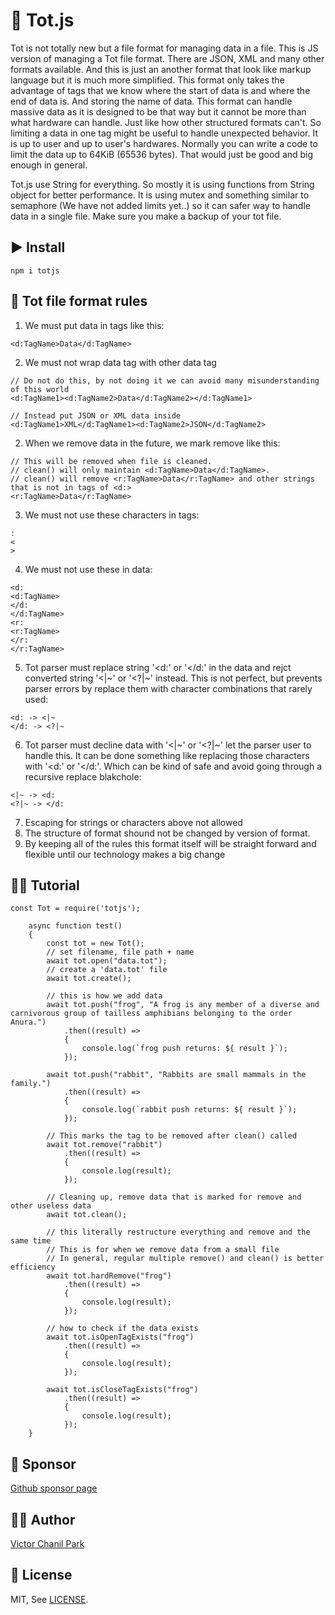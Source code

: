 # 🥇 Tot.js
Tot is not totally new but a file format for managing data in a file. This is JS version of managing a Tot file format. There are JSON, XML and many other formats available. And this is just an another format that look like markup language but it is much more simplified. This format only takes the advantage of tags that we know where the start of data is and where the end of data is. And storing the name of data. This format can handle massive data as it is designed to be that way but it cannot be more than what hardware can handle. Just like how other structured formats can't. So limiting a data in one tag might be useful to handle unexpected behavior. It is up to user and up to user's hardwares. Normally you can write a code to limit the data up to 64KiB (65536 bytes). That would just be good and big enough in general.

Tot.js use String for everything. So mostly it is using functions from String object for better performance. It is using mutex and something similar to semaphore (We have not added limits yet..) so it can safer way to handle data in a single file. Make sure you make a backup of your tot file.

## ▶️ Install
```
npm i totjs
```

## 📜 Tot file format rules

1. We must put data in tags like this:
```
<d:TagName>Data</d:TagName>
```
2. We must not wrap data tag with other data tag
```
// Do not do this, by not doing it we can avoid many misunderstanding of this world
<d:TagName1><d:TagName2>Data</d:TagName2></d:TagName1>

// Instead put JSON or XML data inside
<d:TagName1>XML</d:TagName1><d:TagName2>JSON</d:TagName2>
```
2. When we remove data in the future, we mark remove like this:
```
// This will be removed when file is cleaned.
// clean() will only maintain <d:TagName>Data</d:TagName>.
// clean() will remove <r:TagName>Data</r:TagName> and other strings that is not in tags of <d:>
<r:TagName>Data</r:TagName>
```
3. We must not use these characters in tags:
```
:
<
>
```
4. We must not use these in data:
```
<d:
<d:TagName>
</d:
</d:TagName>
<r:
<r:TagName>
</r:
</r:TagName>
```
5. Tot parser must replace string '<d:' or '</d:' in the data and rejct converted string '<|~' or '<?|~' instead. This is not perfect, but prevents parser errors by replace them with character combinations that rarely used:
```
<d: -> <|~
</d: -> <?|~
```
6. Tot parser must decline data with '<|~' or '<?|~' let the parser user to handle this. It can be done something like replacing those characters with '<d:' or '</d:'. Which can be kind of safe and avoid going through a recursive replace blakchole:
```
<|~ -> <d:
<?|~ -> </d:
```
7. Escaping for strings or characters above not allowed
8. The structure of format shound not be changed by version of format.
9. By keeping all of the rules this format itself will be straight forward and flexible until our technology makes a big change

## 👩‍🎓 Tutorial
```
const Tot = require('totjs');

    async function test()
    {
        const tot = new Tot();
        // set filename, file path + name
        await tot.open("data.tot");
        // create a 'data.tot' file
        await tot.create();

        // this is how we add data    
        await tot.push("frog", "A frog is any member of a diverse and carnivorous group of tailless amphibians belonging to the order Anura.")
            .then((result) =>
            {
                console.log(`frog push returns: ${ result }`);
            });

        await tot.push("rabbit", "Rabbits are small mammals in the family.")
            .then((result) =>
            {
                console.log(`rabbit push returns: ${ result }`);
            });

        // This marks the tag to be removed after clean() called
        await tot.remove("rabbit")
            .then((result) =>
            {
                console.log(result);
            });

        // Cleaning up, remove data that is marked for remove and other useless data
        await tot.clean();

        // this literally restructure everything and remove and the same time
        // This is for when we remove data from a small file
        // In general, regular multiple remove() and clean() is better efficiency
        await tot.hardRemove("frog")
            .then((result) =>
            {
                console.log(result);
            });

        // how to check if the data exists
        await tot.isOpenTagExists("frog")
            .then((result) =>
            {
                console.log(result);
            });

        await tot.isCloseTagExists("frog")
            .then((result) =>
            {
                console.log(result);
            });
    }

```
## 💪 Sponsor 
[Github sponsor page](https://github.com/sponsors/opdev1004)

## 👨‍💻 Author
[Victor Chanil Park](https://github.com/opdev1004)

## 💯 License
MIT, See [LICENSE](./LICENSE).